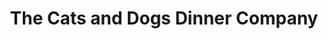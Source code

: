 ---
title: "The Cats and Dogs Dinner Company"
url: /paraparaumu/the-cats-and-dogs-dinner-company/
shop: pet
---